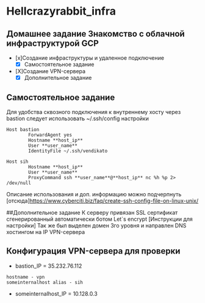 # Hellcrazyrabbit_infra
## Домашнее задание Знакомство с облачной инфраструктурой GCP
- [x]Создание инфраструктуры и удаленное подключение
	- [x] Самостоятельное задание 
- [X]Создание VPN-сервера
	- [X] Дополнительное задание

## Самостоятельное задание
 Для удобства сквозного подключения к внутреннему хосту через bastion
следует использовать ~/.ssh/config настройки
`````
Host bastion
        ForwardAgent yes
        Hostname **host_ip**
        User **user_name**
        IdentityFile ~/.ssh/vendikato

Host sih
        Hostname **host_ip**
        User **user_name**
        ProxyCommand ssh **user_name**@**host_ip** nc %h %p 2> /dev/null
`````
Описание использования и доп. информацию можно подчерпнуть [отсюда]https://www.cyberciti.biz/faq/create-ssh-config-file-on-linux-unix/

##Дополнительное задание
К серверу привязан SSL сертификат сгенерированный автоматически ботом Let`s encrypt
[Инструкции для настройки]
Так же был выделен домен 3го уровня и направлен DNS хостингом на IP VPN-сервера
 
## Конфигурация VPN-сервера для проверки
- bastion_IP = 35.232.76.112
`````
hostname - vpn
someinternalhost alias - sih
````` 
- someinternalhost_IP = 10.128.0.3 


